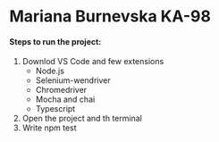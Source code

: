 # Mariana Burnevska KA-98
#### Steps to run the project:

1. Downlod VS Code and few extensions
   - Node.js 
   - Selenium-wendriver 
   - Chromedriver 
   - Mocha and chai 
   - Typescript 
2. Open the project and th terminal
3. Write npm test

